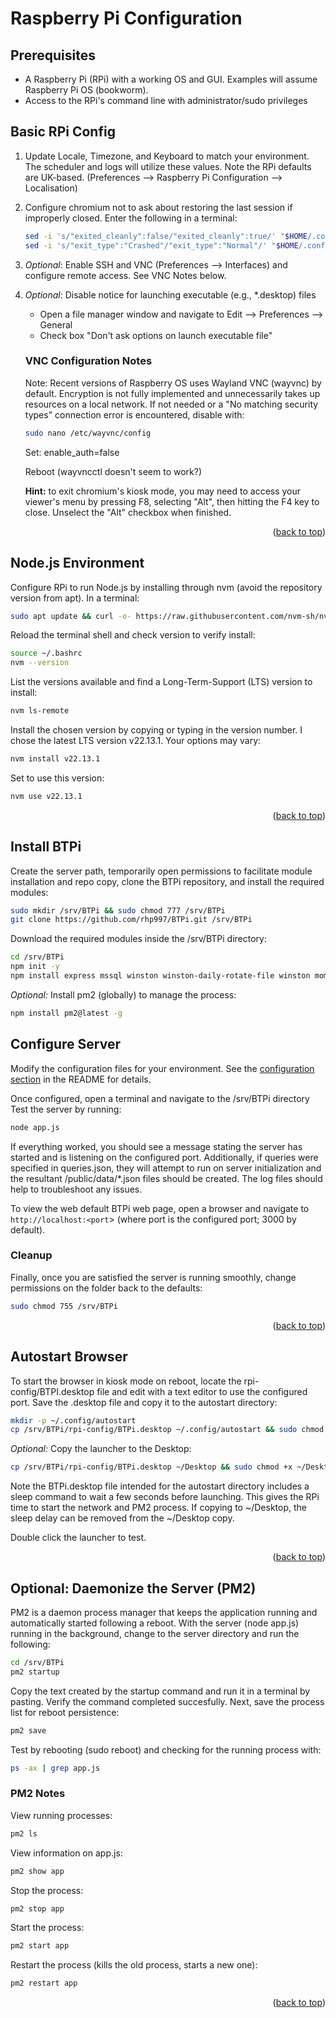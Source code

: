 <a name="readme-top" id="readme-top"></a>

# Raspberry Pi Configuration

## Prerequisites

- A Raspberry Pi (RPi) with a working OS and GUI. Examples will assume Raspberry Pi OS (bookworm).
- Access to the RPi's command line with administrator/sudo privileges

## Basic RPi Config

1. Update Locale, Timezone, and Keyboard to match your environment. The scheduler and logs will utilize these values. Note the RPi defaults are UK-based. (Preferences --> Raspberry Pi Configuration --> Localisation)
2. Configure chromium not to ask about restoring the last session if improperly closed. Enter the following in a terminal:

   ```sh
   sed -i 's/"exited_cleanly":false/"exited_cleanly":true/' "$HOME/.config/chromium/Default/Preferences"
   sed -i 's/"exit_type":"Crashed"/"exit_type":"Normal"/' "$HOME/.config/chromium/Default/Preferences"
   ```

3. _Optional_: Enable SSH and VNC (Preferences --> Interfaces) and configure remote access. See VNC Notes below.
4. _Optional_: Disable notice for launching executable (e.g., \*.desktop) files

   - Open a file manager window and navigate to Edit --> Preferences --> General
   - Check box "Don't ask options on launch executable file"

   ### VNC Configuration Notes

   Note: Recent versions of Raspberry OS uses Wayland VNC (wayvnc) by default. Encryption is not fully implemented and unnecessarily takes up resources on a local network. If not needed or a "No matching security types" connection error is encountered, disable with:

   ```sh
   sudo nano /etc/wayvnc/config
   ```

   Set:
   enable_auth=false

   Reboot (wayvncctl doesn't seem to work?)

   **Hint:** to exit chromium's kiosk mode, you may need to access your viewer's menu by pressing F8, selecting "Alt", then hitting the F4 key to close. Unselect the "Alt" checkbox when finished.

<p align="right">(<a href="#readme-top">back to top</a>)</p>

<a name="nodejs" id="nodejs"></a>

## Node.js Environment

Configure RPi to run Node.js by installing through nvm (avoid the repository version from apt). In a terminal:

```sh
sudo apt update && curl -o- https://raw.githubusercontent.com/nvm-sh/nvm/v0.40.0/install.sh | bash
```

Reload the terminal shell and check version to verify install:

```sh
source ~/.bashrc
nvm --version
```

List the versions available and find a Long-Term-Support (LTS) version to install:

```sh
nvm ls-remote
```

Install the chosen version by copying or typing in the version number. I chose the latest LTS version v22.13.1. Your options may vary:

```sh
nvm install v22.13.1
```

Set to use this version:

```sh
nvm use v22.13.1
```

<p align="right">(<a href="#readme-top">back to top</a>)</p>

## Install BTPi

Create the server path, temporarily open permissions to facilitate module installation and repo copy, clone the BTPi repository, and install the required modules:

```sh
sudo mkdir /srv/BTPi && sudo chmod 777 /srv/BTPi
git clone https://github.com/rhp997/BTPi.git /srv/BTPi
```

Download the required modules inside the /srv/BTPi directory:

```sh
cd /srv/BTPi
npm init -y
npm install express mssql winston winston-daily-rotate-file winston moment-timezone node-schedule cors axios xml2js nconf
```

_Optional:_ Install pm2 (globally) to manage the process:

```sh
npm install pm2@latest -g
```

## Configure Server

Modify the configuration files for your environment. See the <a href="README.md#server-config">configuration section</a> in the README for details.

Once configured, open a terminal and navigate to the /srv/BTPi directory
Test the server by running:

```sh
node app.js
```

If everything worked, you should see a message stating the server has started and is listening on the configured port. Additionally, if queries were specified in queries.json, they will attempt to run on server initialization and the resultant /public/data/\*.json files should be created. The log files should help to troubleshoot any issues.

To view the web default BTPi web page, open a browser and navigate to `http://localhost:<port`> (where port is the configured port; 3000 by default).

### Cleanup

Finally, once you are satisfied the server is running smoothly, change permissions on the folder back to the defaults:

```sh
sudo chmod 755 /srv/BTPi
```

<p align="right">(<a href="#readme-top">back to top</a>)</p>

<a name="rpi-autostart" id="rpi-autostart"></a>

## Autostart Browser

To start the browser in kiosk mode on reboot, locate the <a name="elsewhere" id="elsewhere"></a>rpi-config/BTPI.desktop file and edit with a text editor to use the configured port. Save the .desktop file and copy it to the autostart directory:

```sh
mkdir -p ~/.config/autostart
cp /srv/BTPi/rpi-config/BTPi.desktop ~/.config/autostart && sudo chmod +x ~/.config/autostart/BTPi.desktop
```

_Optional:_ Copy the launcher to the Desktop:

```sh
cp /srv/BTPi/rpi-config/BTPi.desktop ~/Desktop && sudo chmod +x ~/Desktop/BTPi.desktop
```

Note the BTPi.desktop file intended for the autostart directory includes a sleep command to wait a few seconds before launching. This gives the RPi time to start the network and PM2 process. If copying to ~/Desktop, the sleep delay can be removed from the ~/Desktop copy.

Double click the launcher to test.

<p align="right">(<a href="#readme-top">back to top</a>)</p>

<a name="pm2" id="pm2"></a>

## Optional: Daemonize the Server (PM2)

PM2 is a daemon process manager that keeps the application running and automatically started following a reboot.
With the server (node app.js) running in the background, change to the server directory and run the following:

```sh
cd /srv/BTPi
pm2 startup
```

Copy the text created by the startup command and run it in a terminal by pasting. Verify the command completed succesfully. Next, save the process list for reboot persistence:

```sh
pm2 save
```

Test by rebooting (sudo reboot) and checking for the running process with:

```sh
ps -ax | grep app.js
```

### PM2 Notes

View running processes:

```sh
pm2 ls
```

View information on app.js:

```sh
pm2 show app
```

Stop the process:

```sh
pm2 stop app
```

Start the process:

```sh
pm2 start app
```

Restart the process (kills the old process, starts a new one):

```sh
pm2 restart app
```

<p align="right">(<a href="#readme-top">back to top</a>)</p>
